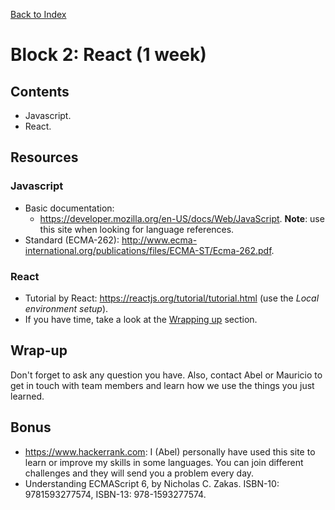 [Back to Index](../../README.md)

# Block 2: React (1 week)

## Contents

- Javascript.
- React.

## Resources

### Javascript

- Basic documentation:
  - https://developer.mozilla.org/en-US/docs/Web/JavaScript. **Note**: use this site when looking for language references.
- Standard (ECMA-262): http://www.ecma-international.org/publications/files/ECMA-ST/Ecma-262.pdf.

### React

- Tutorial by React: https://reactjs.org/tutorial/tutorial.html (use the *Local environment setup*).
- If you have time, take a look at the [Wrapping up](https://reactjs.org/tutorial/tutorial.html#wrapping-up) section.

## Wrap-up

Don't forget to ask any question you have. Also, contact Abel or Mauricio to get in touch with team members and learn how we use the things you just learned.

## Bonus

- https://www.hackerrank.com: I (Abel) personally have used this site to learn or improve my skills in some languages. You can join different challenges and they will send you a problem every day.
- Understanding ECMAScript 6, by Nicholas C. Zakas. ISBN-10: 9781593277574, ISBN-13: 978-1593277574.
